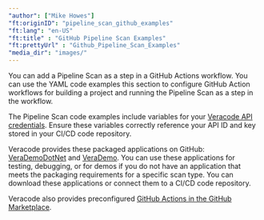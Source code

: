 ```yaml
---
"author": ["Mike Howes"]
"ft:originID": "pipeline_scan_github_examples"
"ft:lang": "en-US"
"ft:title" : "GitHub Pipeline Scan Examples"
"ft:prettyUrl" : "Github_Pipeline_Scan_Examples"
"media_dir": "images/"
---
```

You can add a Pipeline Scan as a step in a GitHub Actions workflow. You can use the YAML code examples this section to configure GitHub Action workflows for building a project and running the Pipeline Scan as a step in the workflow.

The Pipeline Scan code examples include variables for your [Veracode API credentials](https://docs.veracode.com/r/c_api_credentials3). Ensure these variables correctly reference your API ID and key stored in your CI/CD code repository.

Veracode provides these packaged applications on GitHub: [VeraDemoDotNet](https://github.com/veracode/verademo-dotnet) and [VeraDemo](https://github.com/veracode/verademo). You can use these applications for testing, debugging, or for demos if you do not have an application that meets the packaging requirements for a specific scan type. You can download these applications or connect them to a CI/CD code repository.

Veracode also provides preconfigured [GitHub Actions in the GitHub Marketplace](https://docs.veracode.com/r/c_about_github).